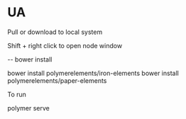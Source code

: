 # UA
Pull or download to local system



Shift + right click to open node window

-- bower install 



bower install polymerelements/iron-elements
bower install polymerelements/paper-elements


To run

polymer serve

